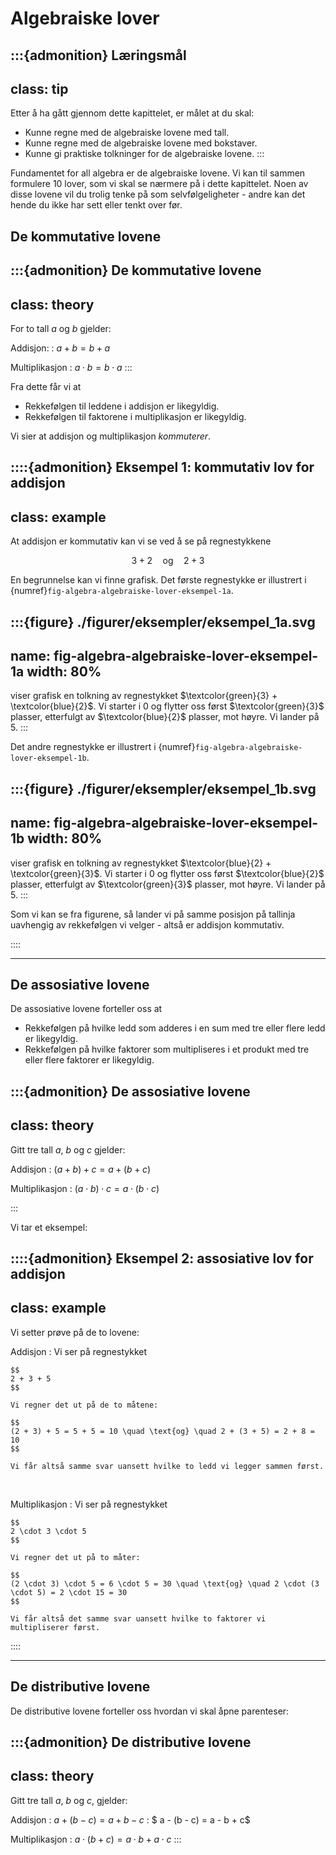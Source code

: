 # Algebraiske lover

:::{admonition} Læringsmål
---
class: tip
---
Etter å ha gått gjennom dette kapittelet, er målet at du skal:
* Kunne regne med de algebraiske lovene med tall.
* Kunne regne med de algebraiske lovene med bokstaver.
* Kunne gi praktiske tolkninger for de algebraiske lovene.
:::

Fundamentet for all algebra er de algebraiske lovene. Vi kan til sammen formulere 10 lover, som vi skal se nærmere på i dette kapittelet. Noen av disse lovene vil du trolig tenke på som selvfølgeligheter - andre kan det hende du ikke har sett eller tenkt over før.

## De kommutative lovene

:::{admonition} De kommutative lovene
---
class: theory
---
For to tall $a$ og $b$ gjelder:

Addisjon: 
: $a + b = b + a$

Multiplikasjon
: $a \cdot b = b \cdot a$
:::

Fra dette får vi at
* Rekkefølgen til leddene i addisjon er likegyldig.
* Rekkefølgen til faktorene i multiplikasjon er likegyldig.

Vi sier at addisjon og multiplikasjon *kommuterer*.

::::{admonition} Eksempel 1: kommutativ lov for addisjon
---
class: example
---
At addisjon er kommutativ kan vi se ved å se på regnestykkene

$$
3 + 2 \quad \text{og} \quad 2 + 3
$$

En begrunnelse kan vi finne grafisk. Det første regnestykke er illustrert i {numref}`fig-algebra-algebraiske-lover-eksempel-1a`. 

:::{figure} ./figurer/eksempler/eksempel_1a.svg
---
name: fig-algebra-algebraiske-lover-eksempel-1a
width: 80%
---
viser grafisk en tolkning av regnestykket $\textcolor{green}{3} + \textcolor{blue}{2}$. Vi starter i $0$ og flytter oss først $\textcolor{green}{3}$ plasser, etterfulgt av $\textcolor{blue}{2}$ plasser, mot høyre. Vi lander på $5$.
:::

Det andre regnestykke er illustrert i {numref}`fig-algebra-algebraiske-lover-eksempel-1b`.

:::{figure} ./figurer/eksempler/eksempel_1b.svg
---
name: fig-algebra-algebraiske-lover-eksempel-1b
width: 80%
---
viser grafisk en tolkning av regnestykket $\textcolor{blue}{2} + \textcolor{green}{3}$. Vi starter i $0$ og flytter oss først $\textcolor{blue}{2}$ plasser, etterfulgt av $\textcolor{green}{3}$ plasser, mot høyre. Vi lander på $5$.
:::

Som vi kan se fra figurene, så lander vi på samme posisjon på tallinja uavhengig av rekkefølgen vi velger - altså er addisjon kommutativ.

::::

---

## De assosiative lovene

De assosiative lovene forteller oss at 
* Rekkefølgen på hvilke ledd som adderes i en sum med tre eller flere ledd er likegyldig.
* Rekkefølgen på hvilke faktorer som multipliseres i et produkt med tre eller flere faktorer er likegyldig.

:::{admonition} De assosiative lovene
---
class: theory
---
Gitt tre tall $a$, $b$ og $c$ gjelder:

Addisjon
: $(a + b) + c = a + (b + c)$

Multiplikasjon
: $(a \cdot b) \cdot c = a \cdot (b \cdot c)$

:::

Vi tar et eksempel:

::::{admonition} Eksempel 2: assosiative lov for addisjon
---
class: example
---
Vi setter prøve på de to lovene:

Addisjon
: Vi ser på regnestykket 

    $$
    2 + 3 + 5
    $$

    Vi regner det ut på de to måtene:

    $$
    (2 + 3) + 5 = 5 + 5 = 10 \quad \text{og} \quad 2 + (3 + 5) = 2 + 8 = 10
    $$

    Vi får altså samme svar uansett hvilke to ledd vi legger sammen først.

<br>

Multiplikasjon
: Vi ser på regnestykket
    
    $$
    2 \cdot 3 \cdot 5
    $$

    Vi regner det ut på to måter:

    $$
    (2 \cdot 3) \cdot 5 = 6 \cdot 5 = 30 \quad \text{og} \quad 2 \cdot (3 \cdot 5) = 2 \cdot 15 = 30
    $$

    Vi får altså det samme svar uansett hvilke to faktorer vi multipliserer først.
::::

---

## De distributive lovene

De distributive lovene forteller oss hvordan vi skal åpne parenteser:

:::{admonition} De distributive lovene
---
class: theory
---
Gitt tre tall $a$, $b$ og $c$, gjelder:

Addisjon
: $a + (b - c) = a + b - c$
: $ a - (b - c) = a - b + c$

Multiplikasjon
: $a \cdot (b + c) = a \cdot b + a \cdot c$
:::